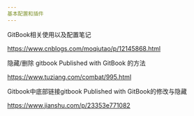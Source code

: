 ```yaml
---
基本配置和插件
---
```


GitBook相关使用以及配置笔记

https://www.cnblogs.com/moqiutao/p/12145868.html


隐藏/删除 gitbook Published with GitBook 的方法

https://www.tuziang.com/combat/995.html

Gitbook中底部链接gitbook Published with GitBook的修改与隐藏

https://www.jianshu.com/p/23353e771082

